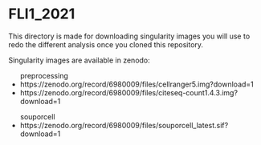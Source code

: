 # FLI1_2021

This directory is made for downloading singularity images you will use to redo the different analysis once you cloned this repository.

Singularity images are available in zenodo:
<ul>
preprocessing
	<li>https://zenodo.org/record/6980009/files/cellranger5.img?download=1</li>
	<li>https://zenodo.org/record/6980009/files/citeseq-count1.4.3.img?download=1</li>
</ul>
<ul>
souporcell
	<li>https://zenodo.org/record/6980009/files/souporcell_latest.sif?download=1</li>
</ul>
